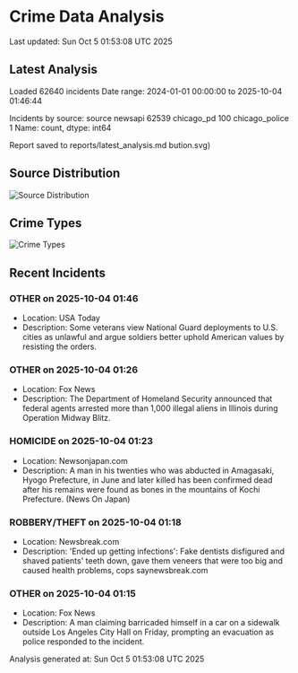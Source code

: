 # Crime Data Analysis
Last updated: Sun Oct  5 01:53:08 UTC 2025

## Latest Analysis

Loaded 62640 incidents
Date range: 2024-01-01 00:00:00 to 2025-10-04 01:46:44

Incidents by source:
source
newsapi           62539
chicago_pd          100
chicago_police        1
Name: count, dtype: int64

Report saved to reports/latest_analysis.md
bution.svg)

## Source Distribution
![Source Distribution](images/source_distribution.svg)

## Crime Types
![Crime Types](images/crime_types.svg)

## Recent Incidents

### OTHER on 2025-10-04 01:46
- Location: USA Today
- Description: Some veterans view National Guard deployments to U.S. cities as unlawful and argue soldiers better uphold American values by resisting the orders.


### OTHER on 2025-10-04 01:26
- Location: Fox News
- Description: The Department of Homeland Security announced that federal agents arrested more than 1,000 illegal aliens in Illinois during Operation Midway Blitz.


### HOMICIDE on 2025-10-04 01:23
- Location: Newsonjapan.com
- Description: A man in his twenties who was abducted in Amagasaki, Hyogo Prefecture, in June and later killed has been confirmed dead after his remains were found as bones in the mountains of Kochi Prefecture. (News On Japan)


### ROBBERY/THEFT on 2025-10-04 01:18
- Location: Newsbreak.com
- Description: 'Ended up getting infections': Fake dentists disfigured and shaved patients' teeth down, gave them veneers that were too big and caused health problems, cops saynewsbreak.com


### OTHER on 2025-10-04 01:15
- Location: Fox News
- Description: A man claiming barricaded himself in a car on a sidewalk outside Los Angeles City Hall on Friday, prompting an evacuation as police responded to the incident.

Analysis generated at: Sun Oct  5 01:53:08 UTC 2025
